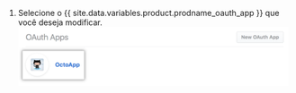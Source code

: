 1. Selecione o {{ site.data.variables.product.prodname_oauth_app }} que você deseja modificar. ![Seleção de aplicativo](/assets/images/oauth-apps/oauth_apps_choose_app_post2dot12.png)
